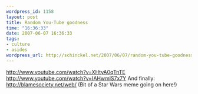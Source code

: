 ```yaml
--- 
wordpress_id: 1158
layout: post
title: Random You-Tube goodness
time: "16:36:33"
date: 2007-06-07 16:36:33
tags: 
- culture
- asides
wordpress_url: http://schinckel.net/2007/06/07/random-you-tube-goodness/
---
```

http://www.youtube.com/watch?v=XHtyA0qTnTE http://www.youtube.com/watch?v=IAHwmlS7x7Y And finally: http://blamesociety.net/web/ (Bit of a Star Wars meme going on here!) 

